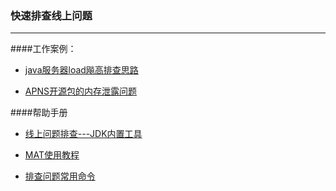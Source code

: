 ### 快速排查线上问题
---

####工作案例：

* [java服务器load飚高排查思路](java服务器load飚高排查思路.md)

* [APNS开源包的内存泄露问题](http://blog.csdn.net/itomge/article/details/48803575)


####帮助手册

* [线上问题排查---JDK内置工具](http://blog.csdn.net/itomge/article/details/9904555)

* [MAT使用教程](http://blog.csdn.net/itomge/article/details/48719527)

* [排查问题常用命令](排查问题常用命令.md)